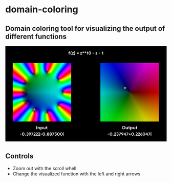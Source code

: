 # domain-coloring
 
## Domain coloring tool for visualizing the output of different functions

![](res/demo.png)

## Controls
- Zoom out with the scroll whell  
- Change the visualized function with the left and right arrows
